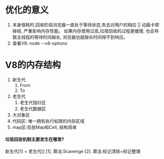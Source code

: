 # 优化的意义

   1. 本身很耗时,回收阶段浏览器一直处于等待状态,失去对用户的相应 || 动画卡顿掉帧, 严重影响内存性能。 如果内存使用过高,垃圾回收的过程更缓慢, 也会导致主线程的等待时间越长, 浏览器也就越长时间得不到响应。
   2. 查看V8: node --v8-options

# V8的内存结构

   1. 新生代
      1. From
      2. To
   2. 老生代
      1. 老生代指针区
      2. 老生代数据区
   3. 大对象区
   4. 代码区: 唯一拥有执行权限的内存区域
   5. map区:存放Map和Cell, 结构简单

#### 垃圾回收机制主要发生在哪里?

   新生代[1] + 老生代[]
   [1]. 算法:Scavenge
   [2]. 算法:标记清除+标记整理
